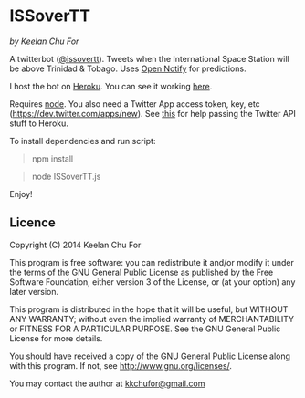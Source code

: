 ISSoverTT
===============
_by Keelan Chu For_

A twitterbot ([@issovertt](https://twitter.com/issovertt)). Tweets when the International Space Station will be above Trinidad & Tobago. Uses [Open Notify](http://open-notify.org/) for predictions.

I host the bot on [Heroku](https://dashboard.heroku.com/home). You can see it working [here](http://issovertt.herokuapp.com/).

Requires [node](http://nodejs.org/). You also need a Twitter App access token, key, etc (<https://dev.twitter.com/apps/new>).
See [this](https://devcenter.heroku.com/articles/config-vars) for help passing the Twitter API stuff to Heroku.

To install dependencies and run script:

> npm install

> node ISSoverTT.js
    
Enjoy!
<br />    
    
## Licence

Copyright (C) 2014 Keelan Chu For

This program is free software: you can redistribute it and/or modify
it under the terms of the GNU General Public License as published by
the Free Software Foundation, either version 3 of the License, or
(at your option) any later version.

This program is distributed in the hope that it will be useful,
but WITHOUT ANY WARRANTY; without even the implied warranty of
MERCHANTABILITY or FITNESS FOR A PARTICULAR PURPOSE.  See the
GNU General Public License for more details.

You should have received a copy of the GNU General Public License
along with this program.  If not, see <http://www.gnu.org/licenses/>.

You may contact the author at kkchufor@gmail.com

